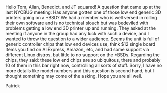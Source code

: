 Hello Tom, Allan, Benedict, and JT squared!
A question that came up at the last NYCBUG  meeting:
Has anyone gotten one of those low end generic 3D printers going on a *BSD?
We had a member who is well versed in rolling their own software and is no technical slouch but was bedeviled with problems getting a low end 3D printer up and running. They asked at the meeting if anyone in the group had any luck with such a device, and I wanted to throw the question to a wider audience. Seems the unit is full of generic controller chips that low end devices use, think $12 single board Items you find on AliExpress, Amazon, etc, and had some support via different Linux distros, but little to no support on the *BSDs. Regarding the chips, they said: these low end chips are so ubiquitous, there and probably 10 of them in this bar right now, controlling all sorts of stuff. Sorry, I have no more details like model numbers and this question is second hand, but I thought something may come of the asking. Hope you are all well. 

Patrick
